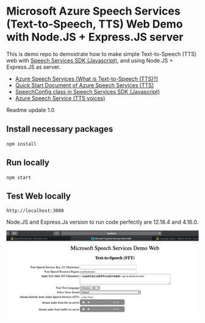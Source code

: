 # Microsoft Azure Speech Services (Text-to-Speech, TTS) Web Demo with Node.JS + Express.JS server
This is demo repo to demostrate how to make simple Text-to-Speech (TTS) web with [Speech Services SDK (Javascript)](https://docs.microsoft.com/en-us/javascript/api/microsoft-cognitiveservices-speech-sdk/?view=azure-node-latest), and using Node.JS + Express.JS as server.

* [Azure Speech Services (What is Text-to-Speech (TTS)?)](https://docs.microsoft.com/en-us/azure/cognitive-services/speech-service/text-to-speech)
* [Quick Start Document of Azure Speech Services (TTS)](https://docs.microsoft.com/en-us/azure/cognitive-services/speech-service/get-started-text-to-speech?tabs=script%2Cwindowsinstall&pivots=programming-language-javascript)
* [SpeechConfig class in Speech Services SDK (Javascript)](https://docs.microsoft.com/en-us/javascript/api/microsoft-cognitiveservices-speech-sdk/speechconfig?view=azure-node-latest#speechSynthesisVoiceName)
* [Azure Speech Service (TTS voices)](https://docs.microsoft.com/en-gb/azure/cognitive-services/speech-service/language-support#text-to-speech)

Readme update 1.0

## Install necessary packages
```shell
npm install
```

## Run locally
```shell
npm start
```

## Test Web locally
```shell
http://localhost:3000
```

Node.JS and Express.Js version to run code perfectly are 12.18.4 and 4.16.0.

![alt text](https://github.com/easonlai/ms-speech-services-demo-web-tts/raw/main/git_images/screenshot_1.png)